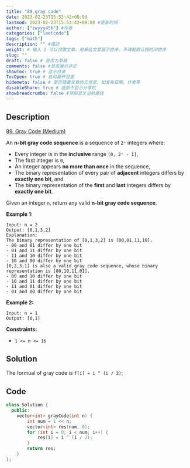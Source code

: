 ```yaml
---
title: "89.gray code"
date: 2023-02-23T15:53:42+08:00
lastmod: 2023-02-23T15:53:42+08:00 #更新时间
author: ["zwyyy456"] #作者
categories: ["leetcode"]
tags: ["math"]
description: "" #描述
weight: # 输入 1 可以顶置文章，用来给文章展示排序，不填就默认按时间排序
slug: ""
draft: false # 是否为草稿
comments: false #是否展示评论
showToc: true # 显示目录
TocOpen: true # 自动展开目录
hidemeta: false # 是否隐藏文章的元信息，如发布日期、作者等
disableShare: true # 底部不显示分享栏
showbreadcrumbs: false #顶部显示当前路径
---
```

## Description
[89. Gray Code (Medium)](https://leetcode.com/problems/gray-code/)

An **n-bit gray code sequence** is a sequence of `2ⁿ` integers where:

- Every integer is in the **inclusive** range `[0, 2ⁿ - 1]`,
- The first integer is `0`,
- An integer appears **no more than once** in the sequence,
- The binary representation of every pair of **adjacent** integers differs by **exactly one bit**,
and
- The binary representation of the **first** and **last** integers differs by **exactly one bit**.

Given an integer `n`, return any valid **n-bit gray code sequence**.

**Example 1:**

```
Input: n = 2
Output: [0,1,3,2]
Explanation:
The binary representation of [0,1,3,2] is [00,01,11,10].
- 00 and 01 differ by one bit
- 01 and 11 differ by one bit
- 11 and 10 differ by one bit
- 10 and 00 differ by one bit
[0,2,3,1] is also a valid gray code sequence, whose binary representation is [00,10,11,01].
- 00 and 10 differ by one bit
- 10 and 11 differ by one bit
- 11 and 01 differ by one bit
- 01 and 00 differ by one bit

```

**Example 2:**

```
Input: n = 1
Output: [0,1]

```

**Constraints:**

- `1 <= n <= 16`

## Solution
The formual of gray code is `f[i] = i ^ (i / 2)`;

## Code
```cpp
class Solution {
  public:
    vector<int> grayCode(int n) {
        int num = 1 << n;
        vector<int> res(num, 0);
        for (int i = 0; i < num; i++) {
            res[i] = i ^ (i / 2);
        }
        return res;
    }
};
```